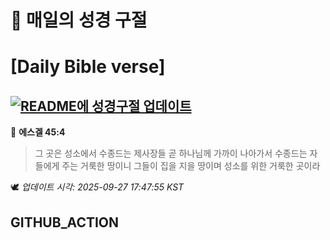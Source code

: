 # 🙏 매일의 성경 구절
# [Daily Bible verse]
## [![README에 성경구절 업데이트](https://github.com/DONGSUKA/first_test/actions/workflows/update-readme-bible.yml/badge.svg)](https://github.com/DONGSUKA/first_test/actions/workflows/update-readme-bible.yml)
<!-- START_BIBLE_VERSE -->
📖 **에스겔 45:4**
> 그 곳은 성소에서 수종드는 제사장들 곧 하나님께 가까이 나아가서 수종드는 자들에게 주는 거룩한 땅이니 그들이 집을 지을 땅이며 성소를 위한 거룩한 곳이라

🕊️ _업데이트 시각: 2025-09-27 17:47:55 KST_
  <!-- END_BIBLE_VERSE -->
## GITHUB_ACTION
